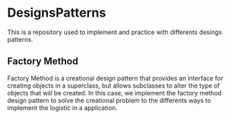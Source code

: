 # DesignsPatterns

This is a repository used to implement and practice with differents desings patterns.

## Factory Method
Factory Method is a creational design pattern that provides an interface for creating objects in a superclass, but allows subclasses to alter the type of objects that will be created.
In this case, we implement the factory method design pattern to solve the creational problem to the differents ways to implement the logistic in a application.
